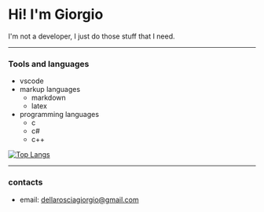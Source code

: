 # Hi! I'm Giorgio

I'm not a developer, I just do those stuff that I need.

---

### Tools and languages

+ vscode
+ markup languages
    + markdown
    + latex
+ programming languages
    + c
    + c#
    + c++
    
[![Top Langs](https://github-readme-stats.vercel.app/api/top-langs/?username=anuraghazra)](https://github.com/anuraghazra/github-readme-stats)

---

### contacts

+ email: [dellarosciagiorgio@gmail.com](mailto:dellarosciagiorgio@gmail.com)
